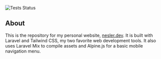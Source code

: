 <img src="https://github.com/zaknesler/nesler.dev/workflows/Tests/badge.svg" alt="Tests Status">

## About

This is the repository for my personal website, [nesler.dev](https://nesler.dev). It is built with Laravel and Tailwind CSS, my two favorite web development tools. It also uses Laravel Mix to compile assets and Alpine.js for a basic mobile navigation menu.
